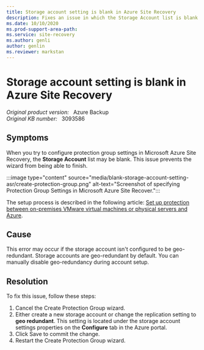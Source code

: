 ```yaml
---
title: Storage account setting is blank in Azure Site Recovery
description: Fixes an issue in which the Storage Account list is blank when you try to configure protection group settings in Azure Site Recovery.
ms.date: 10/10/2020
ms.prod-support-area-path: 
ms.service: site-recovery
ms.author: genli
author: genlin
ms.reviewer: markstan
---
```

# Storage account setting is blank in Azure Site Recovery

_Original product version:_ &nbsp; Azure Backup  
_Original KB number:_ &nbsp; 3093586

## Symptoms

When you try to configure protection group settings in Microsoft Azure Site Recovery, the **Storage Account** list may be blank. This issue prevents the wizard from being able to finish.

:::image type="content" source="media/blank-storage-account-setting-asr/create-protection-group.png" alt-text="Screenshot of specifying Protection Group Settings in Microsoft Azure Site Recover.":::

The setup process is described in the following article: [Set up protection between on-premises VMware virtual machines or physical servers and Azure](/azure/site-recovery/vmware-azure-tutorial).

## Cause

This error may occur if the storage account isn't configured to be geo-redundant. Storage accounts are geo-redundant by default. You can manually disable geo-redundancy during account setup.

## Resolution

To fix this issue, follow these steps:

1. Cancel the Create Protection Group wizard.
2. Either create a new storage account or change the replication setting to **geo redundant**. This setting is located under the storage account settings properties on the **Configure** tab in the Azure portal.
3. Click Save to commit the change.
4. Restart the Create Protection Group wizard.
